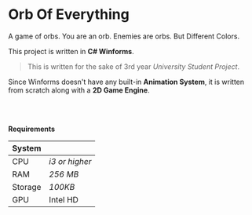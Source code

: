 
# Orb Of Everything

A game of orbs. You are an orb. Enemies are orbs. But Different Colors.  

This project is written in **C# Winforms**.

> This is written for the sake of 3rd year *University Student Project*.

Since Winforms doesn't have any built-in **Animation System**, it is written from scratch along with a **2D Game Engine**.

<br> <br>

**Requirements**

| System  ||
|---------|----------------|
| CPU     | *i3 or higher* |
| RAM     | *256 MB*       |
| Storage | *100KB*        |
| GPU     | Intel HD       |

